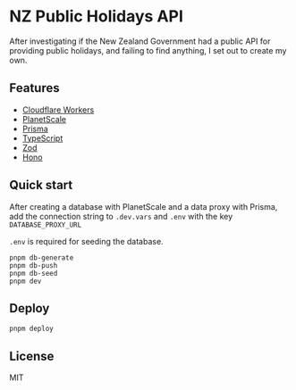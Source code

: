 # NZ Public Holidays API

After investigating if the New Zealand Government had a public API for providing public holidays, and failing to find anything, I set out to create my own.

## Features

- [Cloudflare Workers](https://workers.cloudflare.com/)
- [PlanetScale](https://planetscale.com/)
- [Prisma](https://www.prisma.io/)
- [TypeScript](https://www.typescriptlang.org/)
- [Zod](https://zod.dev/)
- [Hono](https://honojs.dev/)

## Quick start

After creating a database with PlanetScale and a data proxy with Prisma, add the connection string to `.dev.vars` and `.env` with the key `DATABASE_PROXY_URL`

`.env` is required for seeding the database.

```
pnpm db-generate
pnpm db-push
pnpm db-seed
pnpm dev
```

## Deploy

```
pnpm deploy
```

## License

MIT
